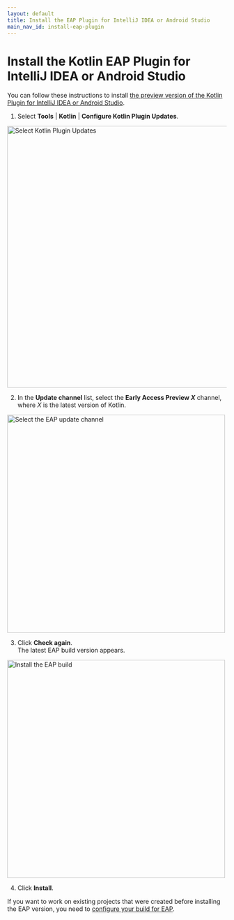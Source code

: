 ```yaml
---
layout: default
title: Install the EAP Plugin for IntelliJ IDEA or Android Studio
main_nav_id: install-eap-plugin
---
```


# Install the Kotlin EAP Plugin for IntelliJ IDEA or Android Studio

You can follow these instructions to install [the preview version of the Kotlin Plugin for IntelliJ IDEA or Android Studio](index.html#build-details).


1. Select **Tools** | **Kotlin** | **Configure Kotlin Plugin Updates**. 
<img class="img-responsive" src="{{ url_for('asset', path='images/eap/idea-kotlin-plugin-updates.png' )}}" alt="Select Kotlin Plugin Updates" width="600" />

2. In the **Update channel** list, select the **Early Access Preview *X*** channel, where *X* is the latest version of Kotlin.
<img class="img-responsive" src="{{ url_for('asset', path='images/eap/idea-kotlin-update-channel.png' )}}" alt="Select the EAP update channel" width="500"/>

3. Click **Check again**.<br>
The latest EAP build version appears.
<img class="img-responsive" src="{{ url_for('asset', path='images/eap/idea-latest-kotlin-eap.png' )}}" alt="Install the EAP build" width="500px" />

4. Click **Install**. 

If you want to work on existing projects that were created before installing the EAP version, you need to [configure your build for EAP](configure-build-for-eap.html). 
